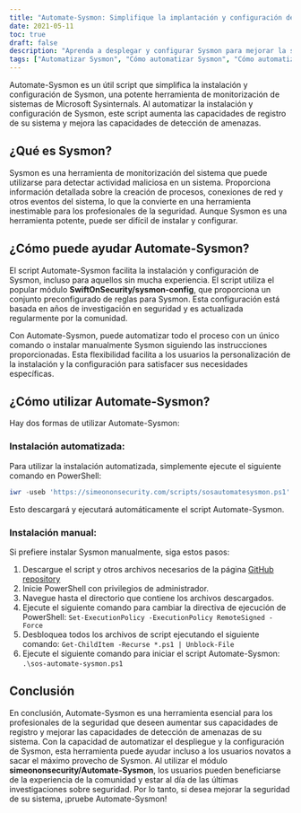 ```yaml
---
title: "Automate-Sysmon: Simplifique la implantación y configuración de Sysmon"
date: 2021-05-11
toc: true
draft: false
description: "Aprenda a desplegar y configurar Sysmon para mejorar la seguridad de su sistema con el script Automate-Sysmon, que simplifica el proceso incluso para usuarios novatos."
tags: ["Automatizar Sysmon", "Cómo automatizar Sysmon", "Cómo automatizar la configuración de Sysmon", "Cómo instalar Sysmon", "Powershell", "Guión", "Despliegue de Sysmon", "Configuración de Sysmon", "Registro Sysmon", "Detección de amenazas", "Actividad maliciosa", "SwiftOnSecurity sysmon-config", "Sysinternals de Microsoft", "Repositorio GitHub", "BHIS", "Supervisión del sistema", "Investigación sobre seguridad", "Creación de procesos", "Conexiones de red"]
---
```


Automate-Sysmon es un útil script que simplifica la instalación y configuración de Sysmon, una potente herramienta de monitorización de sistemas de Microsoft Sysinternals. Al automatizar la instalación y configuración de Sysmon, este script aumenta las capacidades de registro de su sistema y mejora las capacidades de detección de amenazas.

## ¿Qué es Sysmon?

Sysmon es una herramienta de monitorización del sistema que puede utilizarse para detectar actividad maliciosa en un sistema. Proporciona información detallada sobre la creación de procesos, conexiones de red y otros eventos del sistema, lo que la convierte en una herramienta inestimable para los profesionales de la seguridad. Aunque Sysmon es una herramienta potente, puede ser difícil de instalar y configurar.

## ¿Cómo puede ayudar Automate-Sysmon?

El script Automate-Sysmon facilita la instalación y configuración de Sysmon, incluso para aquellos sin mucha experiencia. El script utiliza el popular módulo **SwiftOnSecurity/sysmon-config**, que proporciona un conjunto preconfigurado de reglas para Sysmon. Esta configuración está basada en años de investigación en seguridad y es actualizada regularmente por la comunidad.

Con Automate-Sysmon, puede automatizar todo el proceso con un único comando o instalar manualmente Sysmon siguiendo las instrucciones proporcionadas. Esta flexibilidad facilita a los usuarios la personalización de la instalación y la configuración para satisfacer sus necesidades específicas.

## ¿Cómo utilizar Automate-Sysmon?

Hay dos formas de utilizar Automate-Sysmon:

### Instalación automatizada:

Para utilizar la instalación automatizada, simplemente ejecute el siguiente comando en PowerShell:
```powershell
iwr -useb 'https://simeononsecurity.com/scripts/sosautomatesysmon.ps1'|iex
```

Esto descargará y ejecutará automáticamente el script Automate-Sysmon.

### Instalación manual:

Si prefiere instalar Sysmon manualmente, siga estos pasos:

1. Descargue el script y otros archivos necesarios de la página [GitHub repository](https://github.com/simeononsecurity/Automate-Sysmon)
2. Inicie PowerShell con privilegios de administrador.
3. Navegue hasta el directorio que contiene los archivos descargados.
4. Ejecute el siguiente comando para cambiar la directiva de ejecución de PowerShell: ```Set-ExecutionPolicy -ExecutionPolicy RemoteSigned -Force```
5. Desbloquea todos los archivos de script ejecutando el siguiente comando: ```Get-ChildItem -Recurse *.ps1 | Unblock-File```
6. Ejecute el siguiente comando para iniciar el script Automate-Sysmon: ```.\sos-automate-sysmon.ps1```


## Conclusión

En conclusión, Automate-Sysmon es una herramienta esencial para los profesionales de la seguridad que deseen aumentar sus capacidades de registro y mejorar las capacidades de detección de amenazas de su sistema. Con la capacidad de automatizar el despliegue y la configuración de Sysmon, esta herramienta puede ayudar incluso a los usuarios novatos a sacar el máximo provecho de Sysmon. Al utilizar el módulo **simeononsecurity/Automate-Sysmon**, los usuarios pueden beneficiarse de la experiencia de la comunidad y estar al día de las últimas investigaciones sobre seguridad. Por lo tanto, si desea mejorar la seguridad de su sistema, ¡pruebe Automate-Sysmon!



